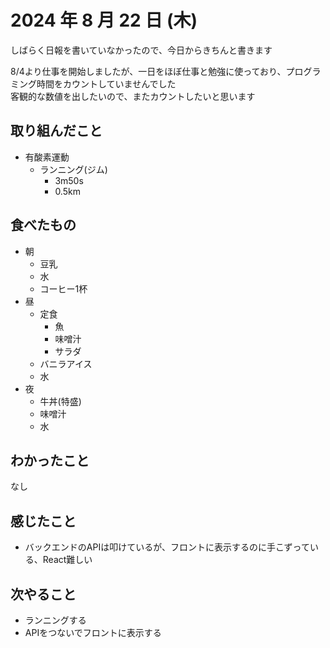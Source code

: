 # 2024 年 8 月 22 日 (木)
しばらく日報を書いていなかったので、今日からきちんと書きます

8/4より仕事を開始しましたが、一日をほぼ仕事と勉強に使っており、プログラミング時間をカウントしていませんでした<br>
客観的な数値を出したいので、またカウントしたいと思います


## 取り組んだこと
- 有酸素運動
  - ランニング(ジム)
    - 3m50s
    - 0.5km

## 食べたもの
- 朝
  - 豆乳
  - 水
  - コーヒー1杯
- 昼
  - 定食
    - 魚
    - 味噌汁
    - サラダ
  - バニラアイス
  - 水
- 夜
  - 牛丼(特盛)
  - 味噌汁
  - 水

## わかったこと
なし

## 感じたこと
- バックエンドのAPIは叩けているが、フロントに表示するのに手こずっている、React難しい

## 次やること
- ランニングする
- APIをつないでフロントに表示する

